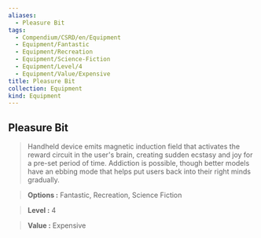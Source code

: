 ```yaml
---
aliases:
  - Pleasure Bit
tags:
  - Compendium/CSRD/en/Equipment
  - Equipment/Fantastic
  - Equipment/Recreation
  - Equipment/Science-Fiction
  - Equipment/Level/4
  - Equipment/Value/Expensive
title: Pleasure Bit
collection: Equipment
kind: Equipment
---
```

## Pleasure Bit    
    
>Handheld device emits magnetic induction field that activates the reward circuit in the user's brain, creating sudden ecstasy and joy for a pre-set period of time. Addiction is possible, though better models have an ebbing mode that helps put users back into their right minds gradually.    
> **Options :** Fantastic, Recreation, Science Fiction    
> **Level :** 4    
> **Value :** Expensive